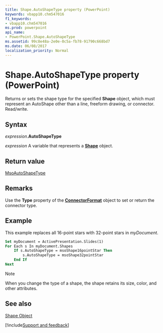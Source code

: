 ```yaml
---
title: Shape.AutoShapeType property (PowerPoint)
keywords: vbapp10.chm547016
f1_keywords:
- vbapp10.chm547016
ms.prod: powerpoint
api_name:
- PowerPoint.Shape.AutoShapeType
ms.assetid: 99c8e48a-2e0e-0c5a-fb78-91790c668bd7
ms.date: 06/08/2017
localization_priority: Normal
---
```



# Shape.AutoShapeType property (PowerPoint)

Returns or sets the shape type for the specified  **Shape** object, which must represent an AutoShape other than a line, freeform drawing, or connector. Read/write.


## Syntax

_expression_.**AutoShapeType**

_expression_ A variable that represents a **[Shape](PowerPoint.Shape.md)** object.


## Return value

[MsoAutoShapeType](Office.MsoAutoShapeType.md)


## Remarks

Use the  **Type** property of the **[ConnectorFormat](PowerPoint.ConnectorFormat.md)** object to set or return the connector type.


## Example

This example replaces all 16-point stars with 32-point stars in _myDocument_.


```vb
Set myDocument = ActivePresentation.Slides(1) 
For Each s In myDocument.Shapes 
    If s.AutoShapeType = msoShape16pointStar Then 
        s.AutoShapeType = msoShape32pointStar 
    End If 
Next
```


> [!NOTE] 
> When you change the type of a shape, the shape retains its size, color, and other attributes.


## See also


[Shape Object](PowerPoint.Shape.md)

[!include[Support and feedback](~/includes/feedback-boilerplate.md)]